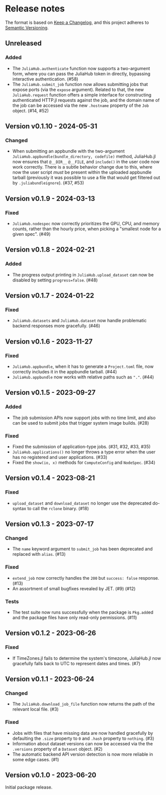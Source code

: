 # Release notes

The format is based on [Keep a Changelog](https://keepachangelog.com/en/1.1.0/), and this project adheres to [Semantic Versioning](https://semver.org/spec/v2.0.0.html).

## Unreleased

### Added

* The `JuliaHub.authenticate` function now supports a two-argument form, where you can pass the JuliaHub token in directly, bypassing interactive authentication. (#58)
* The `JuliaHub.submit_job` function now allows submitting jobs that expose ports (via the `expose` argument). Related to that, the new `JuliaHub.request` function offers a simple interface for constructing authenticated HTTP.jl requests against the job, and the domain name of the job can be accessed via the new `.hostname` property of the `Job` object. (#14, #52)

## Version v0.1.10 - 2024-05-31

### Changed

* When submitting an appbundle with the two-argument `JuliaHub.appbundle(bundle_directory, codefile)` method, JuliaHub.jl now ensures that `@__DIR__` `@__FILE`, and `include()` in the user code now work correctly. There is a subtle behavior change due to this, where now the user script _must_ be present within the uploaded appbundle tarball (previously it was possible to use a file that would get filtered out by `.juliabundleignore`). (#37, #53)

## Version v0.1.9 - 2024-03-13

### Fixed

* `JuliaHub.nodespec` now correctly prioritizes the GPU, CPU, and memory counts, rather than the hourly price, when picking a "smallest node for a given spec". (#49)

## Version v0.1.8 - 2024-02-21

### Added

* The progress output printing in `JuliaHub.upload_dataset` can now be disabled by setting `progress=false`. (#48)

## Version v0.1.7 - 2024-01-22

### Fixed

* `JuliaHub.datasets` and `JuliaHub.dataset` now handle problematic backend responses more gracefully. (#46)

## Version v0.1.6 - 2023-11-27

### Fixed

* `JuliaHub.appbundle`, when it has to generate a `Project.toml` file, now correctly includes it in the appbundle tarball. (#44)
* `JuliaHub.appbundle` now works with relative paths such as `"."`. (#44)

## Version v0.1.5 - 2023-09-27

### Added

* The job submission APIs now support jobs with no time limit, and also can be used to submit jobs that trigger system image builds. (#28)

### Fixed

* Fixed the submission of application-type jobs. (#31, #32, #33, #35)
* `JuliaHub.applications()` no longer throws a type error when the user has no registered and user applications. (#33)
* Fixed the `show(io, x)` methods for `ComputeConfig` and `NodeSpec`. (#34)

## Version v0.1.4 - 2023-08-21

### Fixed

* `upload_dataset` and `download_dataset` no longer use the deprecated do-syntax to call the `rclone` binary. (#18)

## Version v0.1.3 - 2023-07-17

### Changed

* The `name` keyword argument to `submit_job` has been deprecated and replaced with `alias`. (#13)

### Fixed

* `extend_job` now correctly handles the `200` but `success: false` response. (#13)
* An assortment of small bugfixes revealed by JET. (#9) (#12)

### Tests

* The test suite now runs successfully when the package is `Pkg.add`ed and the package files have only read-only permissions. (#11)

## Version v0.1.2 - 2023-06-26

### Fixed

* If TimeZones.jl fails to determine the system's timezone, JuliaHub.jl now gracefully falls back to UTC to represent dates and times. (#7)

## Version v0.1.1 - 2023-06-24

### Changed

* The `JuliaHub.download_job_file` function now returns the path of the relevant local file. (#3)

### Fixed

* Jobs with files that have missing data are now handled gracefully by defaulting the `.size` property to `0` and `.hash` property to `nothing`. (#3)
* Information about dataset versions can now be accessed via the the `.versions` property of a `Dataset` object. (#2)
* The automatic backend API version detection is now more reliable in some edge cases. (#1)

## Version v0.1.0 - 2023-06-20

Initial package release.

